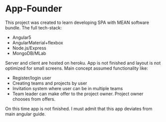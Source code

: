 # App-Founder
This project was created to learn developing SPA with MEAN software bundle.
The full tech-stack:
* Angular5
* AngularMaterial+flexbox
* Node.js/Express
* MongoDB/MLab

Server and client are hosted on heroku.
App is not finished and layout is not optimized for small screens.
Main concept assumed functionality like:
* Register/login user
* Creating teams and projects by user
* Invitation system where user can be in multiple teams
* Team leader can make offer to the project owner. Project owner chooses from offers.


On this time app is not finished. I must admit that this app deviates from main angular guide.  
